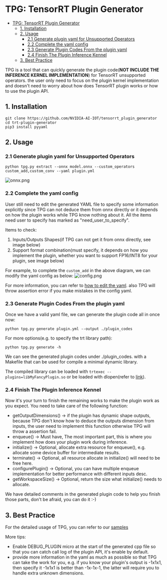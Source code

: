 # TPG: TensorRT Plugin Generator

- [TPG: TensorRT Plugin Generator](#tpg-tensorrt-plugin-generator)
  - [1. Installation](#1-installation)
  - [2. Usage](#2-usage)
    - [2.1 Generate plugin yaml for Unsupported Operators](#21-generate-plugin-yaml-for-unsupported-operators)
    - [2.2 Complete the yaml config](#22-complete-the-yaml-config)
    - [2.3 Generate Plugin Codes From the plugin yaml](#23-generate-plugin-codes-from-the-plugin-yaml)
    - [2.4 Finish The Plugin Inference Kennel](#24-finish-the-plugin-inference-kennel)
  - [3. Best Practice](#3-best-practice)

TPG is a tool that can quickly generate the plugin code(**NOT INCLUDE THE INFERENCE KERNEL IMPLEMENTATION**) for TensorRT unsupported operators. the user only need to focus on the plugin kernel implementation and doesn't need to worry about how does TensorRT plugin works or how to use the plugin API.
## 1. Installation

```
git clone https://github.com/NVIDIA-AI-IOT/tensorrt_plugin_generator
cd trt-plugin-generator
pip3 install pyyaml
```

## 2. Usage

### 2.1 Generate plugin yaml for Unsupported Operators


```
python tpg.py extract --onnx model.onnx --custom_operators custom_add,custom_conv --yaml plugin.yml
```
![onnx.png](./doc/onnx.png)

### 2.2 Complete the yaml config

User still need to edit the generated YAML file to specify some information explicitly since TPG can not deduce them from onnx directly or it depends on how the plugin works while TPG know nothing about it. All the items need user to specify has marked as "need_user_to_specify".

Items to check:
1. Inputs/Outputs Shapes(if TPG can not get it from onnx directly, see image below)
2. Support format combination(must specify, it depends on how you implement the plugin, whether you want to support FP16/INT8 for your plugin, see image below)

For example, to complete the `custom_add` in the above diagram, we can modify the yaml config as below:
![config.png](./doc/config.png)

For more information, you can refer to [how to edit the yaml](./doc/edit_yaml_config.md). also TPG will throw assertion error if you make mistakes in the config yaml.

### 2.3 Generate Plugin Codes From the plugin yaml

Once we have a valid yaml file, we can generate the plugin code all in once now:

```
python tpg.py generate plugin.yml --output ./plugin_codes
```

For more options(e.g. to specify the trt library path):
```
python tpg.py generate -h
```

We can see the generated plugin codes under ./plugin_codes. with a Makefile that can be used for compile a minimal dynamic library.

The compiled library can be loaded with `trtexec --plugins=libMyFancyPlugin.so` or be loaded with dlopen(refer to [link](https://github.com/NVIDIA/TensorRT/blob/b55c4710ce01f076c26710a48879fcb2661be4a9/samples/common/common.h#L893)).

### 2.4 Finish The Plugin Inference Kennel

Now it's your turn to finish the remaining works to make the plugin work as you expect. You need to take care of the following function:
- getOutputDimensions() -> if the plugin has dynamic shape outputs, because TPG don't know how to deduce the outputs dimension from inputs, the user need to implement this function otherwise TPG will throw a assertion fail.
- enqueue() -> Must have, The most important part, this is where you implement how does your plugin work during inference.
- initialize() -> Optional, allocate extra resource for enqueue(), e.g. allocate some device buffer for intermediate results.
- terminate() -> Optional, all resource allocate in initialize() will need to be free here.
- configurePlugin() -> Optional, you can have multiple enqueue implementation for better performance with different inputs desc.
- getWorkspaceSize() -> Optional, return the size what initialize() needs to allocate.

We have detailed comments in the generated plugin code to help you finish those parts, don't be afraid, you can do it :-)

## 3. Best Practice

For the detailed usage of TPG, you can refer to our [samples](./samples/readme.md)

More tips:
- Enable DEBUG_PLUGIN micro at the start of the generated cpp file so that you can catch call log of the plugin API, it's enable by default.
- provide more information in the yaml as much as possible so that TPG can take the work for you, e.g. if you know your plugin's output is -1x1x1, then specify it -1x1x1 is better than -1x-1x-1, the latter will require you to handle extra unknown dimensions.

